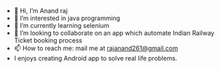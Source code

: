 - 👋 Hi, I’m Anand raj
- 👀 I’m interested in java programming
- 🌱 I’m currently learning selenium
- 💞️ I’m looking to collaborate on an app which automate Indian Railway Ticket booking process
- 📫 How to reach me: mail me at rajanand261@gmail.com
- I enjoys creating Android app to solve real life problems.

<!---
rajanand261/rajanand261 is a ✨ special ✨ repository because its `README.md` (this file) appears on your GitHub profile.
You can click the Preview link to take a look at your changes.
--->
